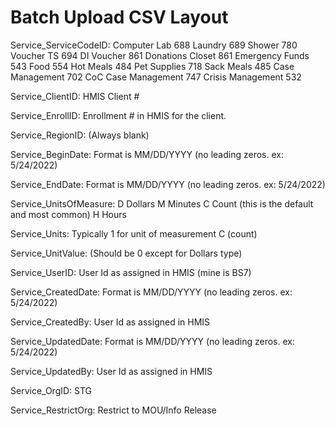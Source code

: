 Batch Upload CSV Layout
=======================

Service_ServiceCodeID:
 Computer Lab           688
 Laundry                689
 Shower                 780
 Voucher TS             694
 DI Voucher             861
 Donations Closet       861
 Emergency Funds        543
 Food                   554
 Hot Meals              484
 Pet Supplies           718
 Sack Meals             485
 Case Management        702
 CoC Case Management    747
 Crisis Management      532

Service_ClientID:
 HMIS Client #

Service_EnrollID:
 Enrollment # in HMIS for the client.

Service_RegionID:
 (Always blank)

Service_BeginDate:
 Format is MM/DD/YYYY (no leading zeros. ex: 5/24/2022)

Service_EndDate:
 Format is MM/DD/YYYY (no leading zeros. ex: 5/24/2022)

Service_UnitsOfMeasure:
 D  Dollars
 M  Minutes
 C  Count (this is the default and most common)
 H  Hours

Service_Units:
 Typically 1 for unit of measurement C (count)

Service_UnitValue:
 (Should be 0 except for Dollars type)

Service_UserID:
 User Id as assigned in HMIS (mine is BS7)

Service_CreatedDate:
 Format is MM/DD/YYYY (no leading zeros. ex: 5/24/2022)

Service_CreatedBy:
 User Id as assigned in HMIS

Service_UpdatedDate:
 Format is MM/DD/YYYY (no leading zeros. ex: 5/24/2022)

Service_UpdatedBy:
 User Id as assigned in HMIS

Service_OrgID:
 STG

Service_RestrictOrg:
 Restrict to MOU/Info Release
